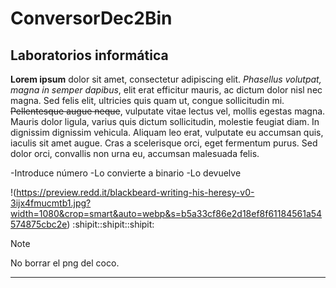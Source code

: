 # ConversorDec2Bin
## Laboratorios informática

**Lorem ipsum** dolor sit amet, consectetur adipiscing elit. *Phasellus volutpat, magna in semper dapibus*, elit erat efficitur mauris, ac dictum dolor nisl nec magna. Sed felis elit, ultricies
quis quam ut, congue sollicitudin mi. ~~Pellentesque augue neque~~, vulputate vitae lectus vel, mollis egestas magna. Mauris dolor ligula, varius quis dictum sollicitudin, molestie feugiat 
diam. In dignissim dignissim vehicula. Aliquam leo erat, vulputate eu accumsan quis, iaculis sit amet augue. Cras a scelerisque orci, eget fermentum purus. Sed dolor orci, convallis non 
urna eu, accumsan malesuada felis. 

-Introduce número
-Lo convierte a binario
-Lo devuelve

!(https://preview.redd.it/blackbeard-writing-his-heresy-v0-3ijx4fmucmtb1.jpg?width=1080&crop=smart&auto=webp&s=b5a33cf86e2d18ef8f61184561a54574875cbc2e)
:shipit::shipit::shipit:

> [!NOTE]
> No borrar el png del coco.

---
